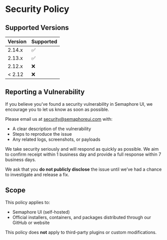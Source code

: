 # Security Policy

## Supported Versions


| Version | Supported          |
| ------- | ------------------ |
| 2.14.x  | :white_check_mark: |
| 2.13.x  | :white_check_mark: |
| 2.12.x  | :x:                |
| < 2.12  | :x:                |

## Reporting a Vulnerability

If you believe you’ve found a security vulnerability in Semaphore UI, we encourage you to let us know as soon as possible.

Please email us at security@semaphoreui.com with:

- A clear description of the vulnerability
- Steps to reproduce the issue
- Any related logs, screenshots, or payloads

We take security seriously and will respond as quickly as possible. We aim to confirm receipt within 1 business day and provide a full response within 7 business days.

We ask that you **do not publicly disclose** the issue until we’ve had a chance to investigate and release a fix.

## Scope

This policy applies to:

- Semaphore UI (self-hosted)
- Official installers, containers, and packages distributed through our GitHub or website

This policy does **not** apply to third-party plugins or custom modifications.
